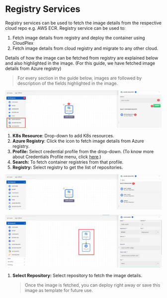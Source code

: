 # Registry Services

Registry services can be used to fetch the image details from the respective cloud repo e.g. AWS ECR. Registry service can be used to:

1. Fetch image details from registry and deploy the container using CloudPlex
2. Fetch image details from cloud registry and migrate to any other cloud.

Details of how the image can be fetched from registry are explained below and also highlighted in the image. (For this guide, we have fetched image details from Azure registry)

>  For every section in the guide below, images are followed by description of the fields highlighted in the image.

![1](imgs/1.jpg) 

1. **K8s Resource**: Drop-down to add K8s resources. 
2. **Azure Registry**: Click the icon to fetch image details from Azure registry.
3. **Profile:** Select credential profile from the drop-down. (To know more about Credentials Profile menu, click [here](/pages/user-guide/components/credentials-profile/credentials-profile).)
4. **Search:** To fetch container registries from that profile. 
5. **Registry:** Select registry to get the list of repositories.

![2](imgs/2.jpg)

![3](imgs/3.jpg)

1. **Select Repository:** Select repository to fetch the image details.

   > Once the image is fetched, you can deploy right away or save this image as template for future use.
